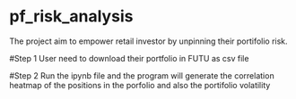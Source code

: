 # pf_risk_analysis
The project aim to empower retail investor by unpinning their portifolio risk. 

#Step 1
User need to download their portfolio in FUTU as csv file

#Step 2
Run the ipynb file and the program will generate the correlation heatmap of the positions in the porfolio and also the portifolio volatility
